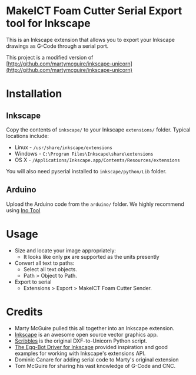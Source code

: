 MakeICT Foam Cutter Serial Export tool for Inkscape
===================================================

This is an Inkscape extension that allows you to export your Inkscape drawings as G-Code through a serial port.

This project is a modified version of [http://github.com/martymcguire/inkscape-unicorn](http://github.com/martymcguire/inkscape-unicorn)

Installation
============

Inkscape
--------
Copy the contents of `inkscape/` to your Inkscape `extensions/` folder.
Typical locations include:

* Linux - `/usr/share/inkscape/extensions`
* Windows - `C:\Program Files\Inkscape\share\extensions`
* OS X - `/Applications/Inkscape.app/Contents/Resources/extensions`

You will also need pyserial installed to `inkscape/python/Lib` folder.

Arduino
-------
Upload the Arduino code from the `arduino/` folder. We highly recommend using [Ino Tool](http://inotool.org)

Usage
=====

* Size and locate your image appropriately:
	* It looks like only **px** are supported as the units presently
* Convert all text to paths:
	* Select all text objects.
	* Path > Object to Path.
* Export to serial
	* Extensions > Export > MakeICT Foam Cutter Sender.

Credits
=======

* Marty McGuire pulled this all together into an Inkscape extension.
* [Inkscape](http://www.inkscape.org/) is an awesome open source vector graphics app.
* [Scribbles](https://github.com/makerbot/Makerbot/tree/master/Unicorn/Scribbles%20Scripts) is the original DXF-to-Unicorn Python script.
* [The Egg-Bot Driver for Inkscape](http://code.google.com/p/eggbotcode/) provided inspiration and good examples for working with Inkscape's extensions API.
* Dominic Canare for adding serial code to Marty's original extension
* Tom McGuire for sharing his vast knowledge of G-Code and CNC.

